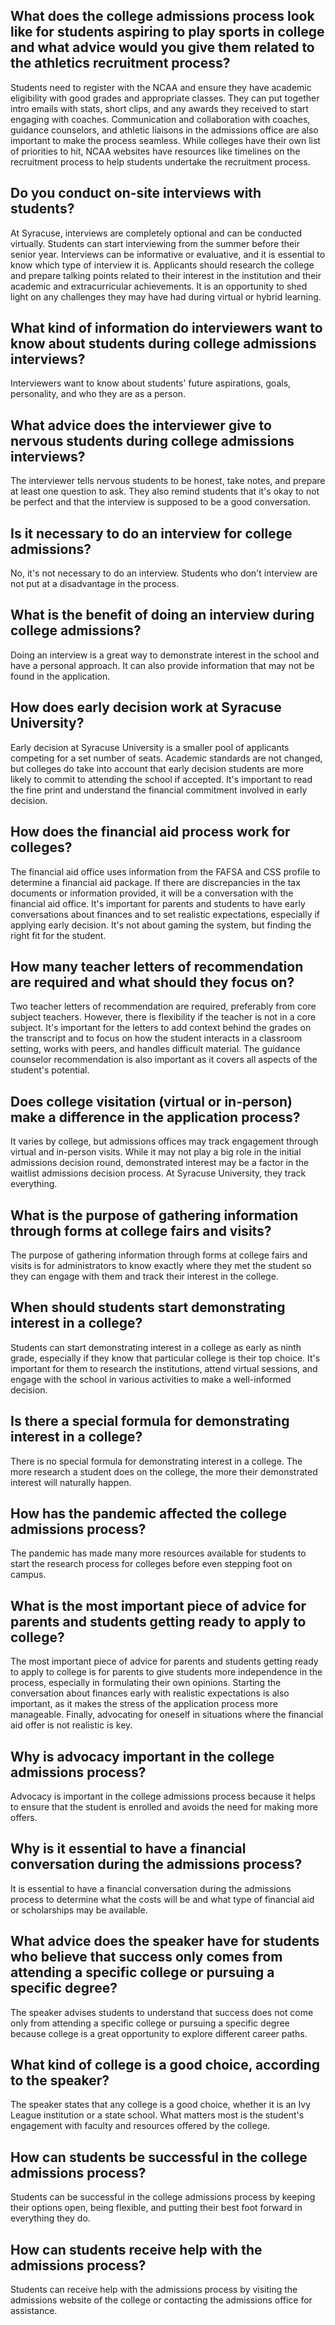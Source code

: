 ## What does the college admissions process look like for students aspiring to play sports in college and what advice would you give them related to the athletics recruitment process?
Students need to register with the NCAA and ensure they have academic eligibility with good grades and appropriate classes. They can put together intro emails with stats, short clips, and any awards they received to start engaging with coaches. Communication and collaboration with coaches, guidance counselors, and athletic liaisons in the admissions office are also important to make the process seamless. While colleges have their own list of priorities to hit, NCAA websites have resources like timelines on the recruitment process to help students undertake the recruitment process. 

## Do you conduct on-site interviews with students?
At Syracuse, interviews are completely optional and can be conducted virtually. Students can start interviewing from the summer before their senior year. Interviews can be informative or evaluative, and it is essential to know which type of interview it is. Applicants should research the college and prepare talking points related to their interest in the institution and their academic and extracurricular achievements. It is an opportunity to shed light on any challenges they may have had during virtual or hybrid learning.

## What kind of information do interviewers want to know about students during college admissions interviews? 
Interviewers want to know about students' future aspirations, goals, personality, and who they are as a person.

## What advice does the interviewer give to nervous students during college admissions interviews? 
The interviewer tells nervous students to be honest, take notes, and prepare at least one question to ask. They also remind students that it's okay to not be perfect and that the interview is supposed to be a good conversation.

## Is it necessary to do an interview for college admissions? 
No, it's not necessary to do an interview. Students who don't interview are not put at a disadvantage in the process.

## What is the benefit of doing an interview during college admissions? 
Doing an interview is a great way to demonstrate interest in the school and have a personal approach. It can also provide information that may not be found in the application.

## How does early decision work at Syracuse University? 
Early decision at Syracuse University is a smaller pool of applicants competing for a set number of seats. Academic standards are not changed, but colleges do take into account that early decision students are more likely to commit to attending the school if accepted. It's important to read the fine print and understand the financial commitment involved in early decision.

## How does the financial aid process work for colleges? 
The financial aid office uses information from the FAFSA and CSS profile to determine a financial aid package. If there are discrepancies in the tax documents or information provided, it will be a conversation with the financial aid office. It's important for parents and students to have early conversations about finances and to set realistic expectations, especially if applying early decision. It's not about gaming the system, but finding the right fit for the student. 

## How many teacher letters of recommendation are required and what should they focus on? 
Two teacher letters of recommendation are required, preferably from core subject teachers. However, there is flexibility if the teacher is not in a core subject. It's important for the letters to add context behind the grades on the transcript and to focus on how the student interacts in a classroom setting, works with peers, and handles difficult material. The guidance counselor recommendation is also important as it covers all aspects of the student's potential. 

## Does college visitation (virtual or in-person) make a difference in the application process? 
It varies by college, but admissions offices may track engagement through virtual and in-person visits. While it may not play a big role in the initial admissions decision round, demonstrated interest may be a factor in the waitlist admissions decision process. At Syracuse University, they track everything.

## What is the purpose of gathering information through forms at college fairs and visits?
The purpose of gathering information through forms at college fairs and visits is for administrators to know exactly where they met the student so they can engage with them and track their interest in the college. 

## When should students start demonstrating interest in a college?
Students can start demonstrating interest in a college as early as ninth grade, especially if they know that particular college is their top choice. It's important for them to research the institutions, attend virtual sessions, and engage with the school in various activities to make a well-informed decision. 

## Is there a special formula for demonstrating interest in a college?
There is no special formula for demonstrating interest in a college. The more research a student does on the college, the more their demonstrated interest will naturally happen. 

## How has the pandemic affected the college admissions process?
The pandemic has made many more resources available for students to start the research process for colleges before even stepping foot on campus. 

## What is the most important piece of advice for parents and students getting ready to apply to college?
The most important piece of advice for parents and students getting ready to apply to college is for parents to give students more independence in the process, especially in formulating their own opinions. Starting the conversation about finances early with realistic expectations is also important, as it makes the stress of the application process more manageable. Finally, advocating for oneself in situations where the financial aid offer is not realistic is key.

## Why is advocacy important in the college admissions process?
Advocacy is important in the college admissions process because it helps to ensure that the student is enrolled and avoids the need for making more offers. 

## Why is it essential to have a financial conversation during the admissions process?
It is essential to have a financial conversation during the admissions process to determine what the costs will be and what type of financial aid or scholarships may be available. 

## What advice does the speaker have for students who believe that success only comes from attending a specific college or pursuing a specific degree?
The speaker advises students to understand that success does not come only from attending a specific college or pursuing a specific degree because college is a great opportunity to explore different career paths. 

## What kind of college is a good choice, according to the speaker?
The speaker states that any college is a good choice, whether it is an Ivy League institution or a state school. What matters most is the student's engagement with faculty and resources offered by the college. 

## How can students be successful in the college admissions process?
Students can be successful in the college admissions process by keeping their options open, being flexible, and putting their best foot forward in everything they do. 

## How can students receive help with the admissions process?
Students can receive help with the admissions process by visiting the admissions website of the college or contacting the admissions office for assistance.

